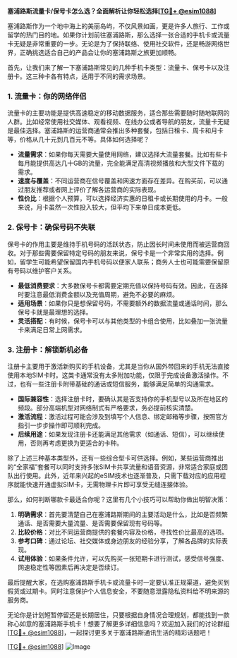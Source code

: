**塞浦路斯流量卡/保号卡怎么选？全面解析让你轻松选择[[TG💪+ @esim1088](https://t.me/s/esim1088)]**

塞浦路斯作为一个地中海上的美丽岛屿，不仅风景如画，更是许多人旅行、工作或留学的热门目的地。如果你计划前往塞浦路斯，那么选择一张合适的手机卡或流量卡无疑是非常重要的一步。无论是为了保持联络、使用社交软件，还是畅游网络世界，正确挑选适合自己的产品会让你的塞浦路斯之旅更加顺畅。

首先，让我们来了解一下塞浦路斯常见的几种手机卡类型：流量卡、保号卡以及注册卡。这三种卡各有特点，适用于不同的需求场景。

### **1. 流量卡：你的网络伴侣**

流量卡的主要功能是提供高速稳定的移动数据服务，适合那些需要随时随地联网的人群。比如经常使用社交媒体、观看视频、在线办公或者导航的朋友，流量卡无疑是最佳选择。塞浦路斯的运营商通常会推出多种套餐，包括日租卡、周卡和月卡等，价格从几十元到几百元不等。具体如何选择呢？

- **流量需求**：如果你每天需要大量使用网络，建议选择大流量套餐。比如有些卡每月能提供高达几十GB的流量，完全能满足高清视频播放和大型文件下载的需求。
- **速度与覆盖**：不同运营商在信号覆盖和网速方面存在差异。在购买前，可以通过朋友推荐或者网上评价了解各运营商的实际表现。
- **性价比**：根据个人预算，可以选择经济实惠的日租卡或长期使用的月卡。一般来说，月卡虽然一次性投入较大，但平均下来单日成本更低。

### **2. 保号卡：确保号码不失联**

保号卡的作用主要是维持手机号码的活跃状态，防止因长时间未使用而被运营商回收。对于那些需要保留特定号码的朋友来说，保号卡是一个非常实用的选择。例如，留学生可能希望保留国内手机号码以便家人联系；商务人士也可能需要保留原有号码以维护客户关系。

- **最低消费要求**：大多数保号卡都需要定期充值以保持号码有效。因此，在选择时要注意最低消费金额以及充值周期，避免不必要的麻烦。
- **适用场景**：如果你只是想保留号码，不需要额外的数据流量或通话时间，那么保号卡就是最理想的选择。
- **灵活搭配**：有时候，保号卡可以与其他类型的卡组合使用，比如叠加一张流量卡来满足日常上网需求。

### **3. 注册卡：解锁新机必备**

注册卡主要用于激活新购买的手机设备，尤其是当你从国外带回来的手机无法直接使用本地SIM卡时。这类卡通常没有太多附加功能，仅限于完成设备激活操作。不过，也有一些注册卡附带基础的通话或短信服务，能够满足简单的沟通需求。

- **国际兼容性**：选择注册卡时，要确认其是否支持你的手机型号以及所在地区的频段。部分高端机型对网络制式有严格要求，务必提前核实清楚。
- **激活流程**：激活过程可能会涉及到填写个人信息、绑定邮箱等步骤，按照官方指引一步步操作即可顺利完成。
- **后续用途**：如果发现注册卡还能满足其他需求（如通话、短信），可以继续使用，否则再考虑更换为更适合的卡种。

除了上述三种基本类型外，还有一些综合型卡可供选择。例如，某些运营商推出的“全家福”套餐可以同时支持多张SIM卡共享流量和语音资源，非常适合家庭或团队出行使用。此外，近年来兴起的eSIM技术也逐渐普及，只需下载对应的应用程序就能快速开通虚拟SIM卡，无需物理卡片即可享受无缝连接体验。

那么，如何判断哪款卡最适合你呢？这里有几个小技巧可以帮助你做出明智决策：

1. **明确需求**：首先要清楚自己在塞浦路斯期间的主要活动是什么，比如是否频繁通话、是否需要大量流量、是否需要保留现有号码等。
2. **比较价格**：对比不同运营商提供的套餐内容及价格，寻找性价比最高的选项。
3. **参考口碑**：通过论坛、社交媒体或身边朋友的经验分享，了解各品牌的实际表现。
4. **试用体验**：如果条件允许，可以先购买一张短期卡进行测试，感受信号强度、网速稳定性等因素后再决定是否续订。

最后提醒大家，在选购塞浦路斯手机卡或流量卡时一定要认准正规渠道，避免买到假货或过期卡。同时注意保护个人信息安全，不要随意泄露隐私资料给不明来源的服务商。

无论你是计划短暂停留还是长期居住，只要根据自身情况合理规划，都能找到一款称心如意的塞浦路斯手机卡！想要了解更多详细信息吗？欢迎加入我们的讨论群组[[TG💪+ @esim1088](https://t.me/s/esim1088)]，一起探讨更多关于塞浦路斯通讯生活的精彩话题吧！

[[TG💪+ @esim1088](https://t.me/s/esim1088)] ![Image](https://i.postimg.cc/4NQfJmqS/Snipaste-2025-05-13-00-14-12.png)